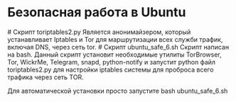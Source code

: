 # Безопасная работа в Ubuntu
<p>
# Скрипт toriptables2.py 
Является анонимайзером, который устанавливает Iptables и Tor для маршрутизации всех служби трафик, включая DNS, через сеть tor.
# Скрипт ubuntu_safe_6.sh 
Скрипт написан на bash. Данный скрипт установит необходимые утилиты TorBrowser, Tor, WickrMe, Telegram, snapd, python-notify
и запустит python файл toriptables2.py для настройки iptables системы для проброса всего трафика через сеть TOR. 
<p>Для автоматической установки просто запустите bash ubuntu_safe_6.sh 
